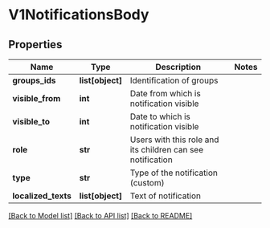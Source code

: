 # V1NotificationsBody

## Properties
Name | Type | Description | Notes
------------ | ------------- | ------------- | -------------
**groups_ids** | **list[object]** | Identification of groups | 
**visible_from** | **int** | Date from which is notification visible | 
**visible_to** | **int** | Date to which is notification visible | 
**role** | **str** | Users with this role and its children can see notification | 
**type** | **str** | Type of the notification (custom) | 
**localized_texts** | **list[object]** | Text of notification | 

[[Back to Model list]](../README.md#documentation-for-models) [[Back to API list]](../README.md#documentation-for-api-endpoints) [[Back to README]](../README.md)

